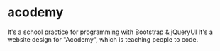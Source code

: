 # acodemy
It's a school practice for programming with Bootstrap &amp; jQueryUI
It's a website design for "Acodemy", which is teaching people to code.
